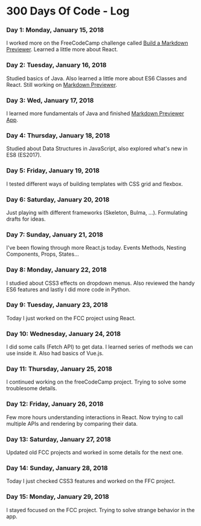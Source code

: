 # 300 Days Of Code - Log

### Day 1: Monday, January 15, 2018

I worked more on the FreeCodeCamp challenge called [Build a Markdown Previewer](https://www.freecodecamp.org/challenges/build-a-markdown-previewer). Learned a little more about React.

### Day 2: Tuesday, January 16, 2018

Studied basics of Java. Also learned a little more about ES6 Classes and React. Still working on [Markdown Previewer](https://www.freecodecamp.org/challenges/build-a-markdown-previewer).

### Day 3: Wed, January 17, 2018

I learned more fundamentals of Java and finished [Markdown Previewer App](https://codepen.io/Azametzin/full/aVJKmg/).

### Day 4: Thursday, January 18, 2018

Studied about Data Structures in JavaScript, also explored what's new in ES8 (ES2017).

### Day 5: Friday, January 19, 2018

I tested different ways of building templates with CSS grid and flexbox.

### Day 6: Saturday, January 20, 2018

Just playing with different frameworks (Skeleton, Bulma, ...). Formulating drafts for ideas.

### Day 7: Sunday, January 21, 2018

I've been flowing through more React.js today. Events Methods, Nesting Components, Props, States...

### Day 8: Monday, January 22, 2018

I studied about CSS3 effects on dropdown menus. Also reviewed the handy ES6 features and lastly I did more code in Python.

### Day 9: Tuesday, January 23, 2018

Today I just worked on the FCC project using React.

### Day 10: Wednesday, January 24, 2018

I did some calls (Fetch API) to get data. I learned series of methods we can use inside it. Also had basics of Vue.js.

### Day 11: Thursday, January 25, 2018

I continued working on the freeCodeCamp project. Trying to solve some troublesome details.

### Day 12: Friday, January 26, 2018

Few more hours understanding interactions in React. Now trying to call multiple APIs and rendering by comparing their data.

### Day 13: Saturday, January 27, 2018

Updated old FCC projects and worked in some details for the next one.

### Day 14: Sunday, January 28, 2018

Today I just checked CSS3 features and worked on the FFC project.

### Day 15: Monday, January 29, 2018

I stayed focused on the FCC project. Trying to solve strange behavior in the app.